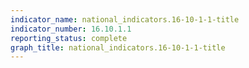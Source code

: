 ```yaml
---
indicator_name: national_indicators.16-10-1-1-title
indicator_number: 16.10.1.1
reporting_status: complete
graph_title: national_indicators.16-10-1-1-title
---
```

